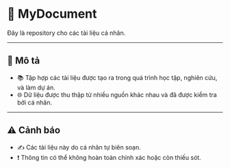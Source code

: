 # 📘 MyDocument

Đây là repository cho các tài liệu cá nhân.

---

## 📝 Mô tả
- 📚 Tập hợp các tài liệu được tạo ra trong quá trình học tập, nghiên cứu, và làm dự án.
- 🌐 Dữ liệu được thu thập từ nhiều nguồn khác nhau và đã được kiểm tra bởi cá nhân.

---

## ⚠️ Cảnh báo
- ✍️ Các tài liệu này do cá nhân tự biên soạn.
- ❗ Thông tin có thể không hoàn toàn chính xác hoặc còn thiếu sót.
